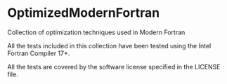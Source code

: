 # OptimizedModernFortran
Collection of optimization techniques used in Modern Fortran

All the tests included in this collection have been tested using the Intel Fortran Compiler 17+.

All the tests are covered by the software license specified in the LICENSE file.
